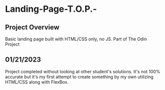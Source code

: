 # Landing-Page-T.O.P.-

## Project Overview
Basic landing page built with HTML/CSS only, no JS. Part of The Odin Project

## 01/21/2023
Project completed without looking at other student's solutions. It's not 100% accurate but it's my first attempt to create something by my own utilizing HTML/CSS along with FlexBox.

